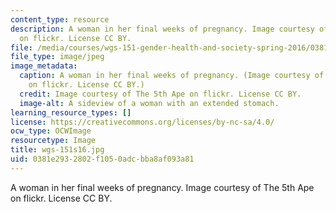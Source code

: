 ```yaml
---
content_type: resource
description: A woman in her final weeks of pregnancy. Image courtesy of The 5th Ape
  on flickr. License CC BY.
file: /media/courses/wgs-151-gender-health-and-society-spring-2016/0381e2932802f1050adcbba8af093a81_wgs-151s16.jpg
file_type: image/jpeg
image_metadata:
  caption: A woman in her final weeks of pregnancy. (Image courtesy of [The 5th Ape](https://www.flickr.com/photos/jamiecampbell/2934674680/in/photolist-5tjYxj-pkuPE9-9c4VqQ-5H2XE4-4WCG1d-4YbRc2-7MBGRX-5BRHDA-eTPjQP-63FCuS-5d4gaA-7CpYLV-bV8iiC-4PNxin-5Y2icu-7KU5Vd-qfcJnd-5T8HhY-q13t5e-61TpiY-8xK4F5-9GSVay-67q1RT-9c4UBf-5cYUWv-a88PrQ-pZVmwN-pZW7Rb-pZW7E9-5d4gDA-HNx6N-5u2Gsy-a85MPB-6dJxqp-5XX3h6-4jFJRj-5cYVrk-fsQ7VY-pZW3Sj-qhtZzH-5tM3Eq-65Mt5K-9qJLGK-5DcNYN-7WeiiV-4jFJTS-9N7T7F-2ge5gL-F63TK-qfcJDf)
    on flickr. License CC BY.)
  credit: Image courtesy of The 5th Ape on flickr. License CC BY.
  image-alt: A sideview of a woman with an extended stomach.
learning_resource_types: []
license: https://creativecommons.org/licenses/by-nc-sa/4.0/
ocw_type: OCWImage
resourcetype: Image
title: wgs-151s16.jpg
uid: 0381e293-2802-f105-0adc-bba8af093a81
---
```

A woman in her final weeks of pregnancy. Image courtesy of The 5th Ape on flickr. License CC BY.